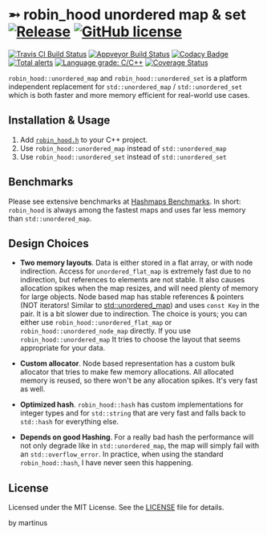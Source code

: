 ➵ robin_hood unordered map & set  [![Release](https://img.shields.io/github/release/martinus/robin-hood-hashing.svg)](https://github.com/martinus/robin-hood-hashing/releases) [![GitHub license](https://img.shields.io/github/license/martinus/robin-hood-hashing.svg)](https://raw.githubusercontent.com/martinus/robin-hood-hashing/master/LICENSE)
============


[![Travis CI Build Status](https://travis-ci.com/martinus/robin-hood-hashing.svg?branch=master)](https://travis-ci.com/martinus/robin-hood-hashing)
[![Appveyor Build Status](https://ci.appveyor.com/api/projects/status/github/martinus/robin-hood-hashing?branch=master&svg=true)](https://ci.appveyor.com/project/martinus/robin-hood-hashing)
[![Codacy Badge](https://api.codacy.com/project/badge/Grade/9308495247b542c9802016caa6fd3461)](https://www.codacy.com/app/martinus/robin-hood-hashing?utm_source=github.com&amp;utm_medium=referral&amp;utm_content=martinus/robin-hood-hashing&amp;utm_campaign=Badge_Grade)
[![Total alerts](https://img.shields.io/lgtm/alerts/g/martinus/robin-hood-hashing.svg?logo=lgtm&logoWidth=18)](https://lgtm.com/projects/g/martinus/robin-hood-hashing/alerts/)
[![Language grade: C/C++](https://img.shields.io/lgtm/grade/cpp/g/martinus/robin-hood-hashing.svg?logo=lgtm&logoWidth=18)](https://lgtm.com/projects/g/martinus/robin-hood-hashing/context:cpp)
[![Coverage Status](https://coveralls.io/repos/github/martinus/robin-hood-hashing/badge.svg)](https://coveralls.io/github/martinus/robin-hood-hashing)

`robin_hood::unordered_map` and `robin_hood::unordered_set` is a platform independent replacement for `std::unordered_map` / `std::unordered_set` which is both faster and more memory efficient for real-world use cases.

## Installation & Usage

1. Add [`robin_hood.h`](https://github.com/martinus/robin-hood-hashing/releases) to your C++ project.
1. Use `robin_hood::unordered_map` instead of `std::unordered_map`
1. Use `robin_hood::unordered_set` instead of `std::unordered_set`

## Benchmarks

Please see extensive benchmarks at [Hashmaps Benchmarks](https://martin.ankerl.com/2019/04/01/hashmap-benchmarks-01-overview/). In short: `robin_hood` is always among the fastest maps and uses far less memory than `std::unordered_map`.

## Design Choices

- **Two memory layouts**. Data is either stored in a flat array, or with node indirection. Access for `unordered_flat_map` is extremely fast due to no indirection, but references to elements are not stable. It also causes allocation spikes when the map resizes, and will need plenty of memory for large objects. Node based map has stable references & pointers (NOT iterators! Similar to [std::unordered_map](https://en.cppreference.com/w/cpp/container/unordered_map)) and uses `const Key` in the pair. It is a bit slower due to indirection. The choice is yours; you can either use `robin_hood::unordered_flat_map` or `robin_hood::unordered_node_map` directly. If you use `robin_hood::unordered_map` It tries to choose the layout that seems appropriate for your data.

- **Custom allocator**. Node based representation has a custom bulk allocator that tries to make few memory allocations. All allocated memory is reused, so there won't be any allocation spikes. It's very fast as well.

- **Optimized hash**. `robin_hood::hash` has custom implementations for integer types and for `std::string` that are very fast and falls back to `std::hash` for everything else.

- **Depends on good Hashing**. For a really bad hash the performance will not only degrade like in `std::unordered_map`, the map will simply fail with an `std::overflow_error`. In practice, when using the standard `robin_hood::hash`, I have never seen this happening.

## License

Licensed under the MIT License. See the [LICENSE](https://github.com/martinus/robin-hood-hashing/blob/master/LICENSE) file for details.

by martinus
